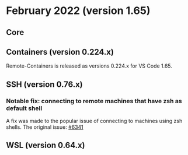 # February 2022 (version 1.65)

## Core

## Containers (version 0.224.x)

Remote-Containers is released as versions 0.224.x for VS Code 1.65.

## SSH (version 0.76.x)

### Notable fix: connecting to remote machines that have zsh as default shell

A fix was made to the popular issue of connecting to machines using zsh shells. The original issue: [#6341](https://github.com/microsoft/vscode-remote-release/issues/6341)

## WSL (version 0.64.x)

